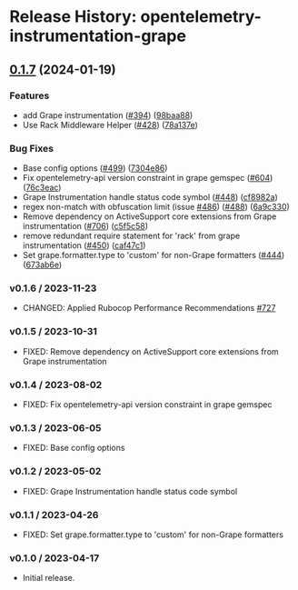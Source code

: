 # Release History: opentelemetry-instrumentation-grape

## [0.1.7](https://github.com/scbjans/opentelemetry-ruby-contrib/compare/opentelemetry-instrumentation-grape-v0.1.6...opentelemetry-instrumentation-grape/v0.1.7) (2024-01-19)


### Features

* add Grape instrumentation ([#394](https://github.com/scbjans/opentelemetry-ruby-contrib/issues/394)) ([98baa88](https://github.com/scbjans/opentelemetry-ruby-contrib/commit/98baa88ed0979702f56b804b34f397debe9bbaad))
* Use Rack Middleware Helper ([#428](https://github.com/scbjans/opentelemetry-ruby-contrib/issues/428)) ([78a137e](https://github.com/scbjans/opentelemetry-ruby-contrib/commit/78a137e6e95e4f4358e9a0f46d5e3e929e9f35be))


### Bug Fixes

* Base config options ([#499](https://github.com/scbjans/opentelemetry-ruby-contrib/issues/499)) ([7304e86](https://github.com/scbjans/opentelemetry-ruby-contrib/commit/7304e86e9a3beba5c20f790b256bbb54469411ca))
* Fix opentelemetry-api version constraint in grape gemspec ([#604](https://github.com/scbjans/opentelemetry-ruby-contrib/issues/604)) ([76c3eac](https://github.com/scbjans/opentelemetry-ruby-contrib/commit/76c3eacf1e770f97ffd557ed694db929456a1db9))
* Grape Instrumentation handle status code symbol ([#448](https://github.com/scbjans/opentelemetry-ruby-contrib/issues/448)) ([cf8982a](https://github.com/scbjans/opentelemetry-ruby-contrib/commit/cf8982a595d06400dde814aad9818bf2a8218428))
* regex non-match with obfuscation limit (issue [#486](https://github.com/scbjans/opentelemetry-ruby-contrib/issues/486)) ([#488](https://github.com/scbjans/opentelemetry-ruby-contrib/issues/488)) ([6a9c330](https://github.com/scbjans/opentelemetry-ruby-contrib/commit/6a9c33088c6c9f39b2bc30247a3ed825553c07d4))
* Remove dependency on ActiveSupport core extensions from Grape instrumentation ([#706](https://github.com/scbjans/opentelemetry-ruby-contrib/issues/706)) ([c5f5c58](https://github.com/scbjans/opentelemetry-ruby-contrib/commit/c5f5c5886295e2fdf06e162178f6a1af91630c70))
* remove redundant require statement for 'rack' from grape instrumentation ([#450](https://github.com/scbjans/opentelemetry-ruby-contrib/issues/450)) ([caf47c1](https://github.com/scbjans/opentelemetry-ruby-contrib/commit/caf47c1c92b465f734222347f0813ac4f0bb06bb))
* Set grape.formatter.type to 'custom' for non-Grape formatters ([#444](https://github.com/scbjans/opentelemetry-ruby-contrib/issues/444)) ([673ab6e](https://github.com/scbjans/opentelemetry-ruby-contrib/commit/673ab6e4af1f62de556a99be436a3e2f0179d094))

### v0.1.6 / 2023-11-23

* CHANGED: Applied Rubocop Performance Recommendations [#727](https://github.com/open-telemetry/opentelemetry-ruby-contrib/pull/727)

### v0.1.5 / 2023-10-31

* FIXED: Remove dependency on ActiveSupport core extensions from Grape instrumentation

### v0.1.4 / 2023-08-02

* FIXED: Fix opentelemetry-api version constraint in grape gemspec

### v0.1.3 / 2023-06-05

* FIXED: Base config options 

### v0.1.2 / 2023-05-02

* FIXED: Grape Instrumentation handle status code symbol

### v0.1.1 / 2023-04-26

* FIXED: Set grape.formatter.type to 'custom' for non-Grape formatters

### v0.1.0 / 2023-04-17

* Initial release.
